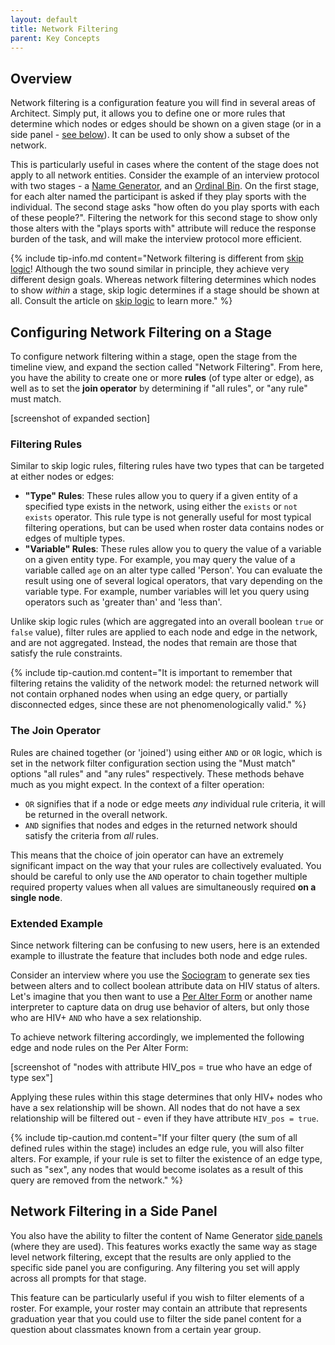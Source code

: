 ```yaml
---
layout: default
title: Network Filtering
parent: Key Concepts
---
```

## Overview

Network filtering is a configuration feature you will find in several areas of Architect. Simply put, it allows you to define one or more rules that determine which nodes or edges should be shown on a given stage (or in a side panel - [see below](#network-filtering-in-a-side-panel)). It can be used to only show a subset of the network.

This is particularly useful in cases where the content of the stage does not apply to all network entities. Consider the example of an interview protocol with two stages - a [Name Generator](../interface-documentation/name-generator.md), and an [Ordinal Bin](../interface-documentation/ordinal-bin.md). On the first stage, for each alter named the participant is asked if they play sports with the individual. The second stage asks "how often do you play sports with each of these people?". Filtering the network for this second stage to show only those alters with the "plays sports with" attribute will reduce the response burden of the task, and will make the interview protocol more efficient.

{% include tip-info.md content="Network filtering is different from [skip logic](./skip-logic.md)! Although the two sound similar in principle, they achieve very different design goals. Whereas network filtering determines which nodes to show *within* a stage, skip logic determines if a stage should be shown at all. Consult the article on [skip logic](./skip-logic.md) to learn more." %}

## Configuring Network Filtering on a Stage

To configure network filtering within a stage, open the stage from the timeline view, and expand the section called "Network Filtering". From here, you have the ability to create one or more **rules** (of type alter or edge), as well as to set the **join operator** by determining if "all rules", or "any rule" must match.

[screenshot of expanded section]

### Filtering Rules

Similar to skip logic rules, filtering rules have two types that can be targeted at either nodes or edges:

- **"Type" Rules**: These rules allow you to query if a given entity of a specified type exists in the network, using either the `exists` or `not exists` operator. This rule type is not generally useful for most typical filtering operations, but can be used when roster data contains nodes or edges of multiple types.
- **"Variable" Rules**: These rules allow you to query the value of a variable on a given entity type. For example, you may query the value of a variable called `age` on an alter type called 'Person'. You can evaluate the result using one of several logical operators, that vary depending on the variable type. For example, number variables will let you query using operators such as 'greater than' and 'less than'.

Unlike skip logic rules (which are aggregated into an overall boolean `true` or `false` value), filter rules are applied to each node and edge in the network, and are not aggregated. Instead, the nodes that remain are those that satisfy the rule constraints.

{% include tip-caution.md content="It is important to remember that filtering retains the validity of the network model: the returned network will not contain orphaned nodes when using an edge query, or partially disconnected edges, since these are not phenomenologically valid." %}

### The Join Operator

Rules are chained together (or 'joined') using either `AND` or `OR` logic, which is set in the network filter configuration section using the "Must match" options "all rules" and "any rules" respectively. These methods behave much as you might expect. In the context of a filter operation:

- `OR` signifies that if a node or edge meets _any_ individual rule criteria, it will be returned in the overall network.
- `AND` signifies that nodes and edges in the returned network should satisfy the criteria from _all_ rules.

This means that the choice of join operator can have an extremely significant impact on the way that your rules are collectively evaluated. You should be careful to only use the `AND` operator to chain together multiple required property values when all values are simultaneously required **on a single node**.

### Extended Example

Since network filtering can be confusing to new users, here is an extended example to illustrate the feature that includes both node and edge rules.

Consider an interview where you use the [Sociogram](../interface-documentation/sociogram.md) to generate sex ties between alters and to collect boolean attribute data on HIV status of alters. Let's imagine that you then want to use a [Per Alter Form](../interface-documentation/per-alter-form.md) or another name interpreter to capture data on drug use behavior of alters, but only those who are HIV+ `AND` who have a sex relationship. 

To achieve network filtering accordingly, we implemented the following edge and node rules on the Per Alter Form:

[screenshot of "nodes with attribute HIV_pos = true who have an edge of type sex"]

Applying these rules within this stage determines that only HIV+ nodes who have a sex relationship will be shown. All nodes that do not have a sex relationship will be filtered out - even if they have attribute `HIV_pos = true`. 

{% include tip-caution.md content="If your filter query (the sum of all defined rules within the stage) includes an edge rule, you will also filter alters. For example, if your rule is set to filter the existence of an edge type, such as "sex", any nodes that would become isolates as a result of this query are removed from the network." %}

## Network Filtering in a Side Panel

You also have the ability to filter the content of Name Generator [side panels](../interface-documentation/name-generator.md#side-panels) (where they are used). This features works exactly the same way as stage level network filtering, except that the results are only applied to the specific side panel you are configuring. Any filtering you set will apply across all prompts for that stage.

This feature can be particularly useful if you wish to filter elements of a roster. For example, your roster may contain an attribute that represents graduation year that you could use to filter the side panel content for a question about classmates known from a certain year group.
